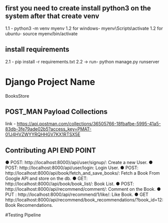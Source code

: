 ## first you need to create install python3 on the system after that create venv 
1.1 - python3 -m venv myenv
1.2 for windows- myenv\Scripts\activate
1.2 for ubuntu- source myenv/bin/activate
## install requirements
2.1 - pip install -r requirements.txt
2.2 -> run- python manage.py runserver
# Django Project Name
BooksStore

## POST_MAN Payload Collections
link - https://api.postman.com/collections/36505766-18fbafbe-5995-41a5-83db-3fe79ade02b5?access_key=PMAT-01J4HVZWYYRQHHGV7KX1RTSX5E

## Contributing API END POINT
● POST: http://localhost:8000}/api/user/signup/: Create a new User.
● POST: http://localhost:8000/api/user/login: Login User.
● POST: http://localhost:8000/api/book/fetch_and_save_books/: Fetch a Book From Google API and store on the db.
● GET: http://localhost:8000//api/book/book_list/: Book List.
● POST: http://localhost:8000/api/recommend/comment/: Comment on the Book.
● PUT : http://localhost:8000/api/recommend/1/like/: Like Book.
● GET http://localhost:8000/api/recommend/book_recommendations/?book_id=12: Book Recomendations.

#Testing Pipeline
